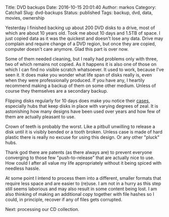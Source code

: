 Title: DVD backups
Date: 2016-10-15 20:01:40
Author: markos
Category: Catchall
Slug: dvd-backups
Status: published
Tags: backup, dvd, data, movies, ownership

Yesterday I finished backing up about 200 DVD disks to a drive, most of which are about 10 years old. Took me about 10 days and 1.5TB of space. I just copied data as it was the quickest and doesn't lose any data. Drive may complain and require change of a DVD region, but once they are copied, computer doesn't care anymore. Glad this part is over now.

Some of them needed cleaning, but I really had problems only with three, two of which remains not copied. As it happens it is also one of those on which I can find no visible scratch whatsoever. It used to work, because I've seen it. It does make you wonder what life span of disks really is, even when they were professionally produced. If you have any, I heartily recommend making a backup of them on some other medium. Unless of course they themselves are a secondary backup.

Flipping disks regularly for 10 days does make you notice their [cases](https://en.wikipedia.org/wiki/Keep_case), especially hubs that keep disks in place with varying degrees of zeal. It is astonishing how many designs have been used over years and how few of them are actually pleasant to use.

Crown of teeth is probably the worst. Like a pitbull unwilling to release a disk until it is visibly bended or a tooth broken. Unless case is made of hard plastic there is really no excuse for using this design. Or any other "pluck" hubs.

Thank god there are patents (as there always are) to prevent everyone converging to those few "push-to-release" that are actually nice to use. How could I after all value my life appropriately without it being spiced with needless hassle.

At some point I intend to process them into a different, smaller formats that require less space and are easier to (re)use. I am not in a hurry as this step still seems laborious and may also result in some content being lost. I am also thinking of making an additional copy together with file hashes so I could, in principle, recover if any of files gets corrupted.

Next: processing our CD collection.